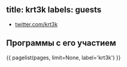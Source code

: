 title: krt3k
labels: guests
---
- [twitter.com/krt3k](http://twitter.com/krt3k)


## Программы с его участием

{{ pagelist(pages, limit=None, label='krt3k') }}
